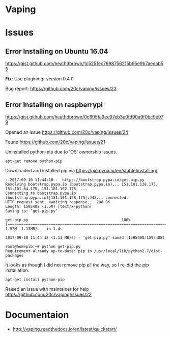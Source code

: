 # Vaping

# Issues

## Error Installing on Ubuntu 16.04
https://gist.github.com/heathdbrown/1c5251ec7698756215b95e9b7aedab55

**Fix**: Use pluginmgr version 0.4.0

Bug report: https://github.com/20c/vaping/issues/23

## Error Installing on raspberrypi
https://gist.github.com/heathdbrown/0c605fa9ee97eb3e0fd90a9f0bc9e979

Opened an issue https://github.com/20c/vaping/issues/24

Found https://github.com/20c/vaping/issues/21

Uninstalled python-pip due to 'OS' ownership issues.

`apt-get remove python-pip`

Downloaded and installed pip via https://pip.pypa.io/en/stable/installing/

```root@homepib:~# wget -c https://bootstrap.pypa.io/get-pip.py
--2017-09-10 11:44:10--  https://bootstrap.pypa.io/get-pip.py
Resolving bootstrap.pypa.io (bootstrap.pypa.io)... 151.101.128.175, 151.101.64.175, 151.101.192.175, ...
Connecting to bootstrap.pypa.io (bootstrap.pypa.io)|151.101.128.175|:443... connected.
HTTP request sent, awaiting response... 200 OK
Length: 1595408 (1.5M) [text/x-python]
Saving to: ‘get-pip.py’

get-pip.py                                         100%[=================================================================================================================>]   1.52M  1.13MB/s   in 1.4s

2017-09-10 11:44:12 (1.13 MB/s) - ‘get-pip.py’ saved [1595408/1595408]

root@homepib:~# python get-pip.py
Requirement already up-to-date: pip in /usr/local/lib/python2.7/dist-packages

```

It looks as though I did not remove pip all the way, so I re-did the pip installation.

`apt-get install python-pip`

Raised an issue with maintainer for help https://github.com/20c/vaping/issues/22

# Documentaion
- http://vaping.readthedocs.io/en/latest/quickstart/
